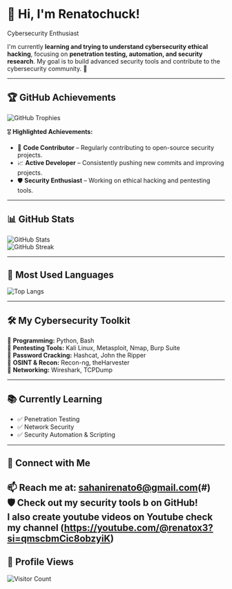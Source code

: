 # 👋 Hi, I'm Renatochuck!

Cybersecurity Enthusiast 

I'm currently **learning and trying to understand cybersecurity ethical hacking**, focusing on **penetration testing, automation, and security research**. My goal is to build advanced security tools and contribute to the cybersecurity community. 🚀  

---

## 🏆 GitHub Achievements  
![GitHub Trophies](https://github-profile-trophy.vercel.app/?username=renatochuck&theme=darkhub&column=7&margin-w=10&margin-h=10&no-bg=true&no-frame=true)

🎖 **Highlighted Achievements:**  
- 🏅 **Code Contributor** – Regularly contributing to open-source security projects.  
- 📈 **Active Developer** – Consistently pushing new commits and improving projects.  
- 🛡️ **Security Enthusiast** – Working on ethical hacking and pentesting tools.  

---

## 📊 GitHub Stats  
![GitHub Stats](https://github-readme-stats.vercel.app/api?username=renatochuck&show_icons=true&theme=radical)  
![GitHub Streak](https://github-readme-streak-stats.herokuapp.com/?user=renatochuck&theme=radical)

---

## 🚀 Most Used Languages  
![Top Langs](https://github-readme-stats.vercel.app/api/top-langs/?username=renatochuck&layout=compact&theme=radical)

---

## 🛠️ My Cybersecurity Toolkit  
🔹 **Programming:** Python, Bash  
🔹 **Pentesting Tools:** Kali Linux, Metasploit, Nmap, Burp Suite  
🔹 **Password Cracking:** Hashcat, John the Ripper  
🔹 **OSINT & Recon:** Recon-ng, theHarvester  
🔹 **Networking:** Wireshark, TCPDump  

---

## 📚 Currently Learning  
- ✅ Penetration Testing 
- ✅ Network Security 
- ✅ Security Automation & Scripting  

---

## 🔗 Connect with Me  
📫 **Reach me at:** sahanirenato6@gmail.com(#)  
🛡️ **Check out my security tools b on GitHub!**  
I also create youtube videos on Youtube check my channel (https://youtube.com/@renatox3?si=qmscbmCic8obzyiK)
---

## 👀 Profile Views  
![Visitor Count](https://komarev.com/ghpvc/?username=renatochuck&color=blue)
